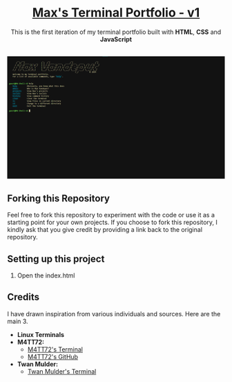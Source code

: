 # <div align="center">[Max's Terminal Portfolio - v1](https://maxvdp.github.io/portfolio)</div>

<div align="center"> This is the first iteration of my terminal portfolio built with <strong>HTML</strong>, <strong>CSS</strong> and <strong>JavaScript</strong></div>
<br>

![alt text](files/image.png)

## Forking this Repository

Feel free to fork this repository to experiment with the code or use it as a starting point for your own projects. If you choose to fork this repository, I kindly ask that you give credit by providing a link back to the original repository.

## Setting up this project

1. Open the index.html

## Credits

I have drawn inspiration from various individuals and sources. Here are the main 3.

- <strong>Linux Terminals</strong>
- <strong>M4TT72:</strong> 
    - [M4TT72's Terminal](https://term.m4tt72.com/)
    - [M4TT72's GitHub](https://github.com/m4tt72/terminal)
- <strong>Twan Mulder:</strong> 
    - [Twan Mulder's Terminal](https://kb5vq.csb.app/)